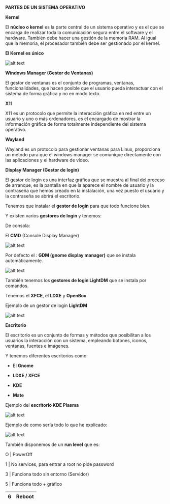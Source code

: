 **PARTES DE UN SISTEMA OPERATIVO**

**Kernel**

El **núcleo o kernel** es la parte central de un sistema operativo y es el que se encarga de realizar toda la comunicación segura entre el software y el hardware. También debe hacer una gestión de la memoria RAM. Al igual que la memoria, el procesador también debe ser gestionado por el kernel.

**El Kernel es único**

![alt text](https://upload.wikimedia.org/wikipedia/commons/1/12/Esquema_de_las_capas_de_la_interfaz_gr%C3%A1fica_de_usuario.svg)


**Windows Manager (Gestor de Ventanas)**

El gestor de ventanas es el conjunto de programas, ventanas, funcionalidades, que hacen posible que el usuario pueda interactuar con el sistema de forma gráfica y no en modo texto.

**X11**

 X11 es un protocolo que permite la interacción gráfica en red entre un usuario y uno o más ordenadores, es el encargado de mostrar la información gráfica de forma totalmente independiente del sistema operativo.
 
**Wayland**

Wayland es un protocolo para gestionar ventanas para Linux, proporciona un método para que el windows manager se comunique directamente con las aplicaciones y el hardware de vídeo.

**Display Manager (Gestor de login)**

El gestor de login es una interfaz gráfica que se muestra al final del proceso de arranque, es la pantalla en que la aparece el nombre de usuario y la contraseña que hemos creado en la instalación, una vez puesto el usuario y la contraseña se abrirá el escritorio.

Tenemos que instalar el **gestor de login** para que todo funcione bien.

Y existen varios **gestores de login** y tenemos:

De consola:

El **CMD** (Console Display Manager)

![alt text](https://kmandla.files.wordpress.com/2010/06/cdm.png)

Por defecto el : **GDM (gnome display manager)** que se instala automáticamente.

![alt text](https://3.bp.blogspot.com/-s4nVWtUi7HE/V4-SzK9rDjI/AAAAAAAAC_M/IIHZ2eoU5sMiGaM8vrkc7uO5XB7on-2BgCLcB/s1600/Captura%2Bde%2Bpantalla%2Bde%2B2016-07-19%2B20-12-12.png)

También tenemos los **gestores de login LightDM** que se instala por comandos.

Tenemos el **XFCE**, el **LDXE** y **OpenBox**

Ejemplo de un gestor de login **LightDM**

![alt text](https://steemitimages.com/0x0/http://entornosgnulinux.com/wp-content/uploads/2017/02/lightdm-gtk-greeter.jpg)

**Escritorio**

El escritorio es un conjunto de formas y métodos que posibilitan a los usuarios la interacción con un sistema, empleando botones, íconos, ventanas, fuentes e imágenes.

Y tenemos diferentes escritorios como:

- El **Gnome**

- **LDXE / XFCE**

- **KDE**

- **Mate**

Ejemplo del **escritorio KDE Plasma** 

![alt text](https://www.kde.org/announcements/plasma5.0/screenshots/desktop.png)


Ejemplo de como sería todo lo que he explicado: 

![alt text](https://user-images.githubusercontent.com/43348980/47730312-34783900-dc62-11e8-820f-0481fd94a458.PNG)


También disponemos de un **run level** que es:

O | PowerOff

1 | No services, para entrar a root no pide password

3 | Funciona todo sin entorno (Servidor)

5 | Funciona todo + gráfico

6 | Reboot
----------------- | -------------------


